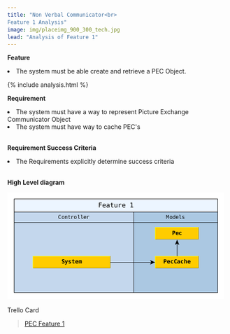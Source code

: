 ```yaml
---
title: "Non Verbal Communicator<br>
Feature 1 Analysis"
image: img/placeimg_900_300_tech.jpg
lead: "Analysis of Feature 1"
---
```



<p>
<b>Feature</b><br>
<li>The system must be able create and retrieve a PEC Object.</li>
</p>

{% include analysis.html %}

<p>
<b>Requirement</b><br>
<li>The system must have a way to represent Picture Exchange Communicator Object</li>
<li>The system must have way to cache PEC's</li>
</p>

<p>
<br><b>Requirement Success Criteria</b><br>
<li>The Requirements explicitly determine success criteria</li>
<br>
</p>

<p>
<b>High Level diagram</b>
</p>
<img src="img/nvc/Feature_1_Analysis.png">

<p>
Trello Card
</p>

<blockquote class="trello-card"><a href="https://trello.com/c/lujtgfFH/1-pec-feature-1">PEC Feature 1</a></blockquote><script src="https://p.trellocdn.com/embed.min.js"></script>
